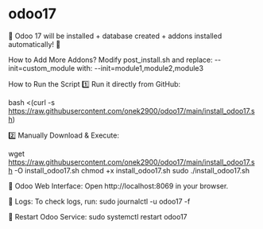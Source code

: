 # odoo17
🚀 Odoo 17 will be installed + database created + addons installed automatically! 🚀





How to Add More Addons?
Modify post_install.sh and replace:
--init=custom_module
with:
--init=module1,module2,module3



How to Run the Script
1️⃣ Run it directly from GitHub:

bash <(curl -s https://raw.githubusercontent.com/onek2900/odoo17/main/install_odoo17.sh)


2️⃣ Manually Download & Execute:

wget https://raw.githubusercontent.com/onek2900/odoo17/main/install_odoo17.sh -O install_odoo17.sh
chmod +x install_odoo17.sh
sudo ./install_odoo17.sh




📌 Odoo Web Interface: Open http://localhost:8069 in your browser.

📌 Logs: To check logs, run:
sudo journalctl -u odoo17 -f

📌 Restart Odoo Service:
sudo systemctl restart odoo17




